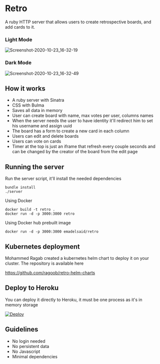 Retro
=====

A ruby HTTP server that allows users to create retrospective boards, and add
cards to it.

### Light Mode
![Screenshot-2020-10-23_16-32-19](https://user-images.githubusercontent.com/54403/97016911-97e58a80-154d-11eb-9397-c3f9bad60231.png)

### Dark Mode
![Screenshot-2020-10-23_16-32-49](https://user-images.githubusercontent.com/54403/97016826-813f3380-154d-11eb-844d-57ab8bfa535a.png)


## How it works

- A ruby server with Sinatra
- CSS with Bulma
- Saves all data in memory
- User can create board with name, max votes per user, columns names
- When the server needs the user to have identity it'll redirect him to set his username and assign uuid
- The board has a form to create a new card in each column
- Users can edit and delete boards
- Users can vote on cards
- Timer at the top is just an iframe that refresh every couple seconds and can be changed by the creator of the board from the edit page

## Running the server

Run the server script, it'll install the needed dependencies
```
bundle install
./server
```

Using Docker

```
docker build -t retro .
docker run -d -p 3000:3000 retro
```

Using Docker hub prebuilt image

```
docker run -d -p 3000:3000 emadelsaid/retro
```

## Kubernetes deployment

Mohammed Ragab created a kubernetes helm chart to deploy it on your cluster. The repository is available here

https://github.com/ragoob/retro-helm-charts

## Deploy to Heroku

You can deploy it directly to Heroku, it must be one process as it's in memory storage

[![Deploy](https://www.herokucdn.com/deploy/button.svg)](https://heroku.com/deploy)

## Guidelines

- No login needed
- No persistent data
- No Javascript
- Minimal dependencies
